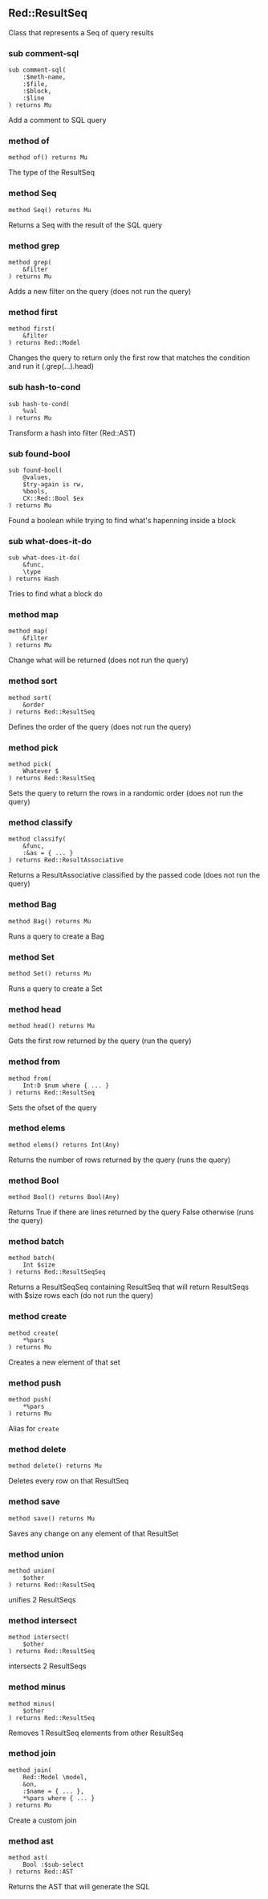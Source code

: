 Red::ResultSeq
--------------



Class that represents a Seq of query results

### sub comment-sql

```perl6
sub comment-sql(
    :$meth-name,
    :$file,
    :$block,
    :$line
) returns Mu
```

Add a comment to SQL query

### method of

```perl6
method of() returns Mu
```

The type of the ResultSeq

### method Seq

```perl6
method Seq() returns Mu
```

Returns a Seq with the result of the SQL query

### method grep

```perl6
method grep(
    &filter
) returns Mu
```

Adds a new filter on the query (does not run the query)

### method first

```perl6
method first(
    &filter
) returns Red::Model
```

Changes the query to return only the first row that matches the condition and run it (.grep(...).head)

### sub hash-to-cond

```perl6
sub hash-to-cond(
    %val
) returns Mu
```

Transform a hash into filter (Red::AST)

### sub found-bool

```perl6
sub found-bool(
    @values,
    $try-again is rw,
    %bools,
    CX::Red::Bool $ex
) returns Mu
```

Found a boolean while trying to find what's hapenning inside a block

### sub what-does-it-do

```perl6
sub what-does-it-do(
    &func,
    \type
) returns Hash
```

Tries to find what a block do

### method map

```perl6
method map(
    &filter
) returns Mu
```

Change what will be returned (does not run the query)

### method sort

```perl6
method sort(
    &order
) returns Red::ResultSeq
```

Defines the order of the query (does not run the query)

### method pick

```perl6
method pick(
    Whatever $
) returns Red::ResultSeq
```

Sets the query to return the rows in a randomic order (does not run the query)

### method classify

```perl6
method classify(
    &func,
    :&as = { ... }
) returns Red::ResultAssociative
```

Returns a ResultAssociative classified by the passed code (does not run the query)

### method Bag

```perl6
method Bag() returns Mu
```

Runs a query to create a Bag

### method Set

```perl6
method Set() returns Mu
```

Runs a query to create a Set

### method head

```perl6
method head() returns Mu
```

Gets the first row returned by the query (run the query)

### method from

```perl6
method from(
    Int:D $num where { ... }
) returns Red::ResultSeq
```

Sets the ofset of the query

### method elems

```perl6
method elems() returns Int(Any)
```

Returns the number of rows returned by the query (runs the query)

### method Bool

```perl6
method Bool() returns Bool(Any)
```

Returns True if there are lines returned by the query False otherwise (runs the query)

### method batch

```perl6
method batch(
    Int $size
) returns Red::ResultSeqSeq
```

Returns a ResultSeqSeq containing ResultSeq that will return ResultSeqs with $size rows each (do not run the query)

### method create

```perl6
method create(
    *%pars
) returns Mu
```

Creates a new element of that set

### method push

```perl6
method push(
    *%pars
) returns Mu
```

Alias for `create`

### method delete

```perl6
method delete() returns Mu
```

Deletes every row on that ResultSeq

### method save

```perl6
method save() returns Mu
```

Saves any change on any element of that ResultSet

### method union

```perl6
method union(
    $other
) returns Red::ResultSeq
```

unifies 2 ResultSeqs

### method intersect

```perl6
method intersect(
    $other
) returns Red::ResultSeq
```

intersects 2 ResultSeqs

### method minus

```perl6
method minus(
    $other
) returns Red::ResultSeq
```

Removes 1 ResultSeq elements from other ResultSeq

### method join

```perl6
method join(
    Red::Model \model,
    &on,
    :$name = { ... },
    *%pars where { ... }
) returns Mu
```

Create a custom join

### method ast

```perl6
method ast(
    Bool :$sub-select
) returns Red::AST
```

Returns the AST that will generate the SQL

